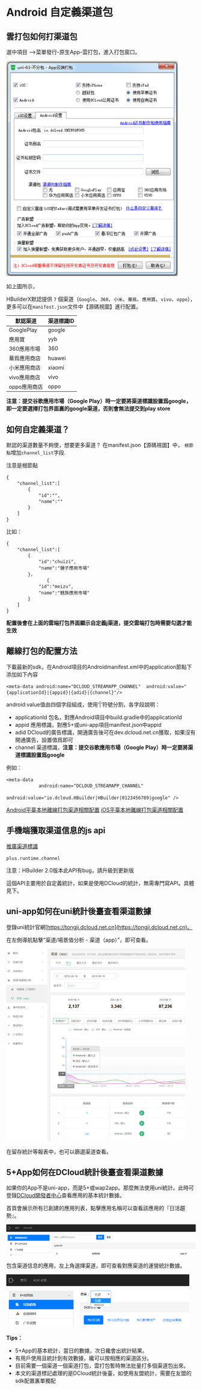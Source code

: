 # Android 自定義渠道包

## 雲打包如何打渠道包

選中項目 -->菜單發行-原生App-雲打包，進入打包窗口。

<img src="/static/snapshots/tutorial/android_channel_1.png" style="zoom: 90%;" />

如上圖所示，

HBuilderX默認提供 `7`  個渠道（`Google`、`360`、`小米`、`華爲`、`應用寶`、`vivo`、`oppo`），更多可以在`manifest.json`文件中【源碼視圖】進行配置。

| 默認渠道     | 渠道標識ID |
| ------------ | -------- |
| GooglePlay   | google   |
| 應用寶       | yyb      |
| 360應用市場  | 360      |
| 華爲應用商店 | huawei   |
| 小米應用商店 | xiaomi   |
| vivo應用商店 | vivo|
| oppo應用商店 |  oppo  |

**注意：提交谷歌應用市場（Google Play）時一定要將渠道標識設置爲google，即一定要選擇打包界面裏的google渠道，否則會無法提交到play store**

## 如何自定義渠道？

默認的渠道數量不夠使，想要更多渠道？
在manifest.json【源碼視圖】中， `根節點`增加`channel_list`字段. 

注意是根節點

```
{
	"channel_list":[
		{
			"id":"",
			"name":""
		}
	]
}
```

比如：

```
{
	"channel_list":[
		{
			"id":"chuizi",
			"name":"錘子應用市場"
		}，
               {
			"id":"meizu",
			"name":"魅族應用市場"
		}
	]
}
```
**配置後會在上面的雲端打包界面顯示自定義j渠道，提交雲端打包時需要勾選才能生效**

## 離線打包的配置方法

下載最新的sdk，在Android項目的Androidmanifest.xml中的application節點下添加如下內容
```
<meta-data android:name="DCLOUD_STREAMAPP_CHANNEL"  android:value="{applicationId}|{appid}|{adid}|{channel}"/>
```

android:value值由四個字段組成，使用‘|’符號分割，各字段說明：
- applicationId 包名，對應Android項目中build.gradle中的applicationId
- appid 應用標識，對應5+或uni-app項目manifest.json中appid
- adid DCloud的廣告標識，開通廣告後可在dev.dcloud.net.cn獲取，如果沒有開通廣告，設置值爲即可
- channel 渠道標識，**注意：提交谷歌應用市場（Google Play）時一定要將渠道標識設置爲google**

例如：
```
<meta-data
            android:name="DCLOUD_STREAMAPP_CHANNEL"
            android:value="io.dcloud.HBuilder|HBuilder|0123456789|google" />
```

[Android平臺本地離線打包渠道相關配置](https://ask.dcloud.net.cn/article/508#channel)
[iOS平臺本地離線打包渠道相關配置](https://ask.dcloud.net.cn/article/41#channel)

## 手機端獲取渠道信息的js api

[推廣渠道標識](http://www.html5plus.org/doc/zh_cn/runtime.html#plus.runtime.channel)

```
plus.runtime.channel 
```

注意：HBuilder 2.0版本此API有bug，請升級到更新版

這個API主要用於自定義統計，如果是使用DCloud的統計，無需專門寫API。具體見下。

## uni-app如何在uni統計後臺查看渠道數據

登錄uni統計官網[https://tongji.dcloud.net.cn](https://tongji.dcloud.net.cn)。

在左側導航點擊“渠道/場景值分析 - 渠道（app）”，即可查看。

<img src="/static/snapshots/tutorial/android_channel_2.png" style="zoom: 50%;" />

在留存統計等報表中，也可以篩選渠道查看。

## 5+App如何在DCloud統計後臺查看渠道數據

如果你的App不是uni-app，而是5+或wap2app。那麼無法使用uni統計。此時可登錄[DCloud開發者中心](http://dev.dcloud.net.cn)查看應用的基本統計數據。

首頁會展示所有已創建的應用列表，點擊應用名稱可以查看該應用的『日活趨勢』。

<img src="/static/snapshots/tutorial/android_channel_3.png" style="zoom: 60%;" />


包含渠道信息的應用，左上角選擇渠道，即可查看對應渠道的運營統計數據。

<img src="/static/snapshots/tutorial/android_channel_4.png" style="zoom: 60%;" />

**Tips：**

- 5+App的基本統計，當日的數據，次日纔會出統計結果。
- 有用戶使用且統計到有效數據，纔可以按相應的渠道區分。
- 目前需要一個渠道一個渠道打包，雲打包暫時無法批量打多個渠道包出來。
- 本文的渠道標記處理的是DCloud統計後臺，如使用友盟統計，需要在友盟的sdk配置裏單獨配
